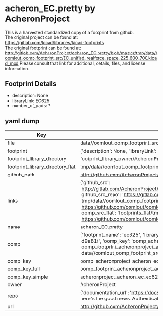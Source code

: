 # acheron_EC.pretty by AcheronProject  
This is a harvested standardized copy of a footprint from github.  
The original project can be found at:  
https://gitlab.com/kicad/libraries/kicad-footprints  
The original footprint can be found at:
http://gitlab.com/AcheronProject/acheron_EC.pretty/blob/master/tmp/data//oomlout_oomp_footprint_src/EC_unified_realforce_space_225_600_700.kicad_mod
Please consult that link for additional, details, files, and license information.  
## Footprint Details
* description: None  
* libraryLink: EC625  
* number_of_pads: 7  
## yaml dump  
| Key | Value |  
| --- | --- |  
| file | data//oomlout_oomp_footprint_src/acheron_EC.pretty/EC625.kicad_mod |  
| footprint | {'description': None, 'libraryLink': 'EC625', 'number_of_pads': 7} |  
| footprint_library_directory | footprint_library_owner/AcheronProject_acheron_EC.pretty |  
| footprint_library_directory_flat | tmp/data//oomlout_oomp_footprint_src/footprints_flat/acheronproject_acheron_ec_ec625/working |  
| github_path | http://github.com/AcheronProject/acheron_EC.pretty/blob/master/tmp/data//oomlout_oomp_footprint_src/EC625.kicad_mod |  
| links | {'github_src': 'http://gitlab.com/AcheronProject/acheron_EC.pretty/blob/master/tmp/data//oomlout_oomp_footprint_src/EC_unified_realforce_space_225_600_700.kicad_mod', 'github_src_repo': 'https://gitlab.com/kicad/libraries/kicad-footprints', 'oomp_bot': 'tmp/data//oomlout_oomp_footprint_src/footprints/acheronproject_acheron_ec_ec625/working', 'oomp_bot_github': 'https://github.com/oomlout/oomlout_oomp_footprint_bot/tree/main/tmp/data//oomlout_oomp_footprint_src/footprints/acheronproject_acheron_ec_ec625/working', 'oomp_src_flat': 'footprints_flat/tmp/data//oomlout_oomp_footprint_src/footprints_flat/acheronproject_acheron_ec_ec625/working', 'oomp_src_flat_github': 'https://github.com/oomlout/oomlout_oomp_footprint_src/tree/main/tmp/data//oomlout_oomp_footprint_src/footprints_flat/acheronproject_acheron_ec_ec625/working'} |  
| name | acheron_EC.pretty |  
| oomp | {'footprint_name': 'ec625', 'library_name': 'acheron_ec', 'md5': 'd9a81f2715a7aae46ed85dcc6587e137', 'md5_10': 'd9a81f2715', 'md5_5': 'd9a81', 'md5_6': 'd9a81f', 'oomp_key': 'oomp_acheronproject_acheron_ec_ec625', 'oomp_key_extra': 'oomp_footprint_acheronproject_acheron_ec_ec625', 'oomp_key_full': 'oomp_footprint_acheronproject_acheron_ec_ec625_d9a81f', 'oomp_key_simple': 'acheronproject_acheron_ec_ec625', 'original_filename': 'data//oomlout_oomp_footprint_src/acheron_EC.pretty/EC625.kicad_mod', 'owner_name': 'acheronproject'} |  
| oomp_key | oomp_acheronproject_acheron_ec_ec625 |  
| oomp_key_full | oomp_footprint_acheronproject_acheron_ec_ec625 |  
| oomp_key_simple | acheronproject_acheron_ec_ec625 |  
| owner | AcheronProject |  
| repo | {'documentation_url': 'https://docs.github.com/rest/overview/resources-in-the-rest-api#rate-limiting', 'message': "API rate limit exceeded for 84.66.142.224. (But here's the good news: Authenticated requests get a higher rate limit. Check out the documentation for more details.)"} |  
| url | http://github.com/AcheronProject/acheron_EC.pretty |  

